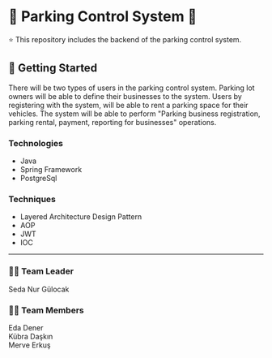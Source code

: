 # :tada: Parking Control System :red_car:
:star: This repository includes the backend of the parking control system. <br/>

## :tada: Getting Started

There will be two types of users in the parking control system. Parking lot owners will be able to define their businesses to the system. Users by registering with the system, will be able to rent a parking space for their vehicles.
The system will be able to perform "Parking business registration, parking rental, payment, reporting for businesses" operations.

### Technologies
- Java
- Spring Framework
- PostgreSql

### Techniques
- Layered Architecture Design Pattern
- AOP
- JWT
- IOC

---------------------------------------------------

### 	:woman_technologist: Team Leader
Seda Nur Gülocak
### 	:woman_technologist: Team Members
Eda Dener <br>
Kübra Daşkın <br>
Merve Erkuş <br>
